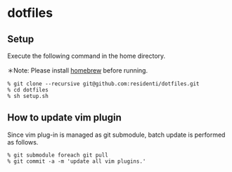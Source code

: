 # dotfiles

## Setup
Execute the following command in the home directory.

＊Note: Please install [homebrew](https://brew.sh/index_ja) before running.

```
% git clone --recursive git@github.com:residenti/dotfiles.git
% cd dotfiles
% sh setup.sh
```

## How to update vim plugin
Since vim plug-in is managed as git submodule, batch update is performed as follows.

```
% git submodule foreach git pull
% git commit -a -m 'update all vim plugins.'
```
